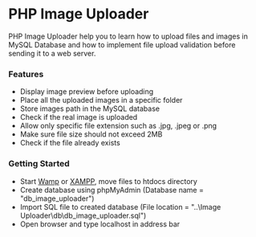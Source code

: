 # PHP Image Uploader

PHP Image Uploader help you to learn how to upload files and images in MySQL Database and how to implement file upload validation before sending it to a web server.

### Features

* Display image preview before uploading
* Place all the uploaded images in a specific folder
* Store images path in the MySQL database
* Check if the real image is uploaded
* Allow only specific file extension such as .jpg, .jpeg or .png
* Make sure file size should not exceed 2MB
* Check if the file already exists

### Getting Started

* Start [Wamp](https://www.wampserver.com/en/) or [XAMPP](https://www.apachefriends.org/download.html), move files to htdocs directory
* Create database using phpMyAdmin (Database name = "db_image_uploader")
* Import SQL file to created database (File location = "..\Image Uploader\db\db_image_uploader.sql")
* Open browser and type localhost in address bar
